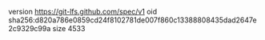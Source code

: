 version https://git-lfs.github.com/spec/v1
oid sha256:d820a786e0859cd24f8102781de007f860c13388808435dad2647e2c9329c99a
size 4533
